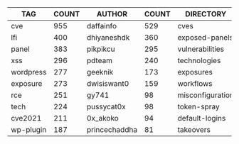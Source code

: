 |    TAG    | COUNT |    AUTHOR     | COUNT |    DIRECTORY     | COUNT | SEVERITY | COUNT |  TYPE   | COUNT |
|-----------|-------|---------------|-------|------------------|-------|----------|-------|---------|-------|
| cve       |   955 | daffainfo     |   529 | cves             |   961 | info     |   991 | http    |  2660 |
| lfi       |   400 | dhiyaneshdk   |   360 | exposed-panels   |   381 | high     |   730 | file    |    57 |
| panel     |   383 | pikpikcu      |   295 | vulnerabilities  |   377 | medium   |   544 | network |    48 |
| xss       |   296 | pdteam        |   240 | technologies     |   214 | critical |   353 | dns     |    16 |
| wordpress |   277 | geeknik       |   173 | exposures        |   199 | low      |   171 |         |       |
| exposure  |   273 | dwisiswant0   |   159 | workflows        |   182 |          |       |         |       |
| rce       |   251 | gy741         |    98 | misconfiguration |   182 |          |       |         |       |
| tech      |   224 | pussycat0x    |    98 | token-spray      |   146 |          |       |         |       |
| cve2021   |   211 | 0x_akoko      |    94 | default-logins   |    67 |          |       |         |       |
| wp-plugin |   187 | princechaddha |    81 | takeovers        |    65 |          |       |         |       |
